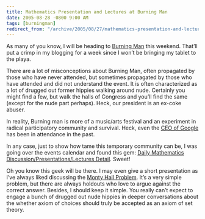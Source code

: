 ```yaml
---
title: Mathematics Presentation and Lectures at Burning Man
date: 2005-08-28 -0800 9:00 AM
tags: [burningman]
redirect_from: "/archive/2005/08/27/mathematics-presentation-and-lectures-at-burning-man.aspx/"
---
```


As many of you know, I will be heading to [Burning
Man](http://www.burningman.com/) this weekend. That’ll put a crimp in my
blogging for a week since I won’t be bringing my tablet to the playa.

There are a lot of misconceptions about Burning Man, often propagated by
those who have never attended, but sometimes propagated by those who
have attended and did not understand the event. It is often
characterized as a lot of drugged out former hippies walking around
nude. Certainly you might find a few, but walk the halls of Congress and
you’ll find the same (except for the nude part perhaps). Heck, our
president is an ex-coke abuser.

In reality, Burning man is more of a music/arts festival and an
experiment in radical participatory community and survival. Heck, even
the [CEO of
Google](http://news.com.com/Google+balances+privacy,+reach/2100-1032_3-5787483.html)
has been in attendance in the past.

In any case, just to show how tame this temporary community can be, I
was going over the events calendar and found this gem: [Daily
Mathematics Discussion/Presentations/Lectures
Detail](http://www.burningman.com/calendar/playa/view_entry.php?id=3071&date=20050831).
Sweet!

Oh you know this geek will be there. I may even give a short
presentation as I’ve always liked discussing the [Monty Hall
Problem](https://haacked.com/archive/2004/07/21/monty-haul-and-monte-carlo.aspx/). It’s a very
simple problem, but there are always holdouts who love to argue against
the correct answer. Besides, I should keep it simple. You really can’t
expect to engage a bunch of drugged out nude hippies in deeper
conversations about the whether axiom of choices should truly be
accepted as an axiom of set theory.

